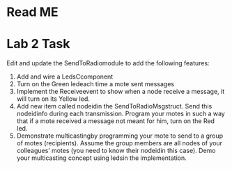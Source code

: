 # Read ME
# Lab 2 Task
Edit and update the SendToRadiomodule to add the
following features:
1. Add and wire a LedsCcomponent
2. Turn on the Green ledeach time a mote sent messages
3. Implement the Receiveevent to show when a node
receive a message, it will turn on its Yellow led.
4. Add new item called nodeidin the SendToRadioMsgstruct.
Send this nodeidinfo during each transmission.
Program your motes in such a way that if a mote received
a message not meant for him, turn on the Red led.
5. Demonstrate multicastingby programming your mote
to send to a group of motes (recipients). Assume the
group members are all nodes of your colleagues’ motes
(you need to know their nodeidin this case). Demo your
multicasting concept using ledsin the implementation.
